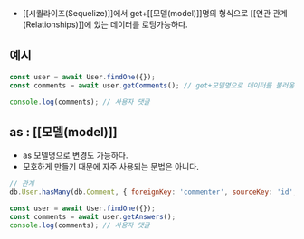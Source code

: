 - [[시퀄라이즈(Sequelize)]]에서 get+[[모델(model)]]명의 형식으로 [[연관 관계(Relationships)]]에 있는 데이터를 로딩가능하다.


## 예시

```js
const user = await User.findOne({});
const comments = await user.getComments(); // get+모델명으로 데이터를 불러옴

console.log(comments); // 사용자 댓글
```


## as : [[모델(model)]]

- as 모델명으로 변경도 가능하다.
- 모호하게 만들기 때문에 자주 사용되는 문법은 아니다.

```js
// 관계
db.User.hasMany(db.Comment, { foreignKey: 'commenter', sourceKey: 'id', as: 'Answers'});

const user = await User.findOne({});
const comments = await user.getAnswers();
console.log(comments); // 사용자 댓글
```